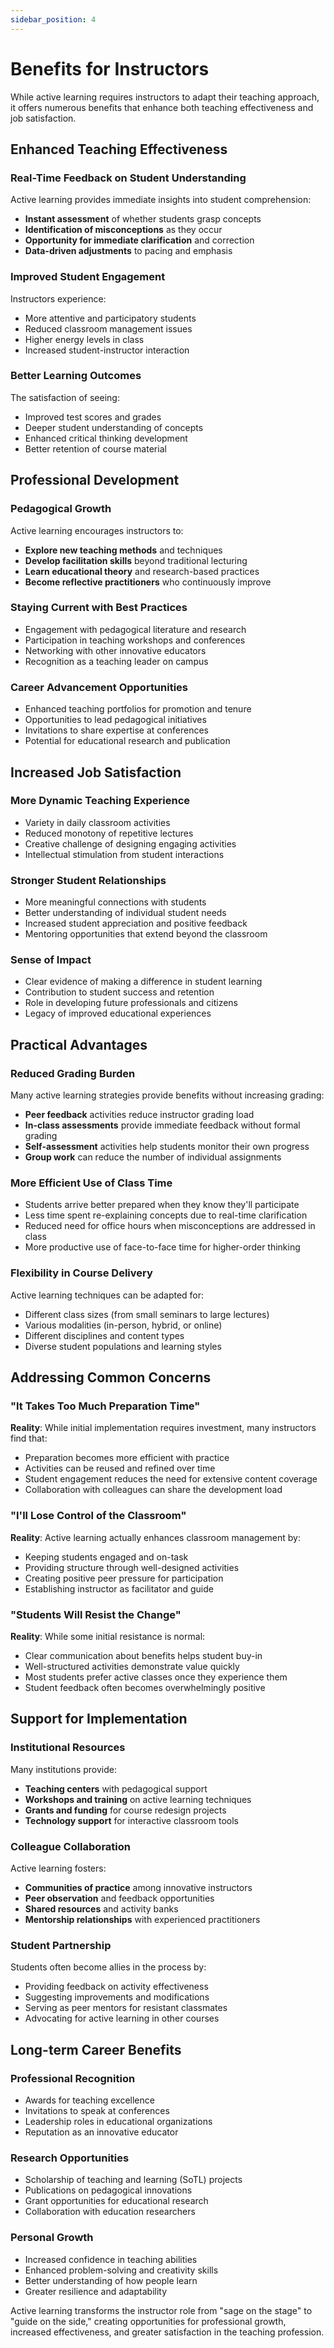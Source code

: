 ```yaml
---
sidebar_position: 4
---
```


# Benefits for Instructors

While active learning requires instructors to adapt their teaching approach, it offers numerous benefits that enhance both teaching effectiveness and job satisfaction.

## Enhanced Teaching Effectiveness

### Real-Time Feedback on Student Understanding
Active learning provides immediate insights into student comprehension:
- **Instant assessment** of whether students grasp concepts
- **Identification of misconceptions** as they occur
- **Opportunity for immediate clarification** and correction
- **Data-driven adjustments** to pacing and emphasis

### Improved Student Engagement
Instructors experience:
- More attentive and participatory students
- Reduced classroom management issues
- Higher energy levels in class
- Increased student-instructor interaction

### Better Learning Outcomes
The satisfaction of seeing:
- Improved test scores and grades
- Deeper student understanding of concepts
- Enhanced critical thinking development
- Better retention of course material

## Professional Development

### Pedagogical Growth
Active learning encourages instructors to:
- **Explore new teaching methods** and techniques
- **Develop facilitation skills** beyond traditional lecturing
- **Learn educational theory** and research-based practices
- **Become reflective practitioners** who continuously improve

### Staying Current with Best Practices
- Engagement with pedagogical literature and research
- Participation in teaching workshops and conferences
- Networking with other innovative educators
- Recognition as a teaching leader on campus

### Career Advancement Opportunities
- Enhanced teaching portfolios for promotion and tenure
- Opportunities to lead pedagogical initiatives
- Invitations to share expertise at conferences
- Potential for educational research and publication

## Increased Job Satisfaction

### More Dynamic Teaching Experience
- Variety in daily classroom activities
- Reduced monotony of repetitive lectures
- Creative challenge of designing engaging activities
- Intellectual stimulation from student interactions

### Stronger Student Relationships
- More meaningful connections with students
- Better understanding of individual student needs
- Increased student appreciation and positive feedback
- Mentoring opportunities that extend beyond the classroom

### Sense of Impact
- Clear evidence of making a difference in student learning
- Contribution to student success and retention
- Role in developing future professionals and citizens
- Legacy of improved educational experiences

## Practical Advantages

### Reduced Grading Burden
Many active learning strategies provide benefits without increasing grading:
- **Peer feedback** activities reduce instructor grading load
- **In-class assessments** provide immediate feedback without formal grading
- **Self-assessment** activities help students monitor their own progress
- **Group work** can reduce the number of individual assignments

### More Efficient Use of Class Time
- Students arrive better prepared when they know they'll participate
- Less time spent re-explaining concepts due to real-time clarification
- Reduced need for office hours when misconceptions are addressed in class
- More productive use of face-to-face time for higher-order thinking

### Flexibility in Course Delivery
Active learning techniques can be adapted for:
- Different class sizes (from small seminars to large lectures)
- Various modalities (in-person, hybrid, or online)
- Different disciplines and content types
- Diverse student populations and learning styles

## Addressing Common Concerns

### "It Takes Too Much Preparation Time"
**Reality**: While initial implementation requires investment, many instructors find that:
- Preparation becomes more efficient with practice
- Activities can be reused and refined over time
- Student engagement reduces the need for extensive content coverage
- Collaboration with colleagues can share the development load

### "I'll Lose Control of the Classroom"
**Reality**: Active learning actually enhances classroom management by:
- Keeping students engaged and on-task
- Providing structure through well-designed activities
- Creating positive peer pressure for participation
- Establishing instructor as facilitator and guide

### "Students Will Resist the Change"
**Reality**: While some initial resistance is normal:
- Clear communication about benefits helps student buy-in
- Well-structured activities demonstrate value quickly
- Most students prefer active classes once they experience them
- Student feedback often becomes overwhelmingly positive

## Support for Implementation

### Institutional Resources
Many institutions provide:
- **Teaching centers** with pedagogical support
- **Workshops and training** on active learning techniques
- **Grants and funding** for course redesign projects
- **Technology support** for interactive classroom tools

### Colleague Collaboration
Active learning fosters:
- **Communities of practice** among innovative instructors
- **Peer observation** and feedback opportunities
- **Shared resources** and activity banks
- **Mentorship relationships** with experienced practitioners

### Student Partnership
Students often become allies in the process by:
- Providing feedback on activity effectiveness
- Suggesting improvements and modifications
- Serving as peer mentors for resistant classmates
- Advocating for active learning in other courses

## Long-term Career Benefits

### Professional Recognition
- Awards for teaching excellence
- Invitations to speak at conferences
- Leadership roles in educational organizations
- Reputation as an innovative educator

### Research Opportunities
- Scholarship of teaching and learning (SoTL) projects
- Publications on pedagogical innovations
- Grant opportunities for educational research
- Collaboration with education researchers

### Personal Growth
- Increased confidence in teaching abilities
- Enhanced problem-solving and creativity skills
- Better understanding of how people learn
- Greater resilience and adaptability

Active learning transforms the instructor role from "sage on the stage" to "guide on the side," creating opportunities for professional growth, increased effectiveness, and greater satisfaction in the teaching profession.